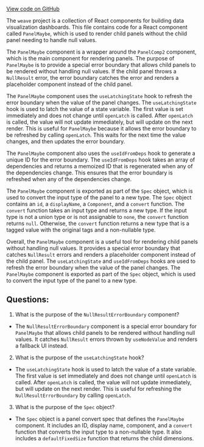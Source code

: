 [View code on GitHub](https://github.com/wandb/weave/weave-js/src/components/Panel2/PanelMaybe.tsx)

The `weave` project is a collection of React components for building data visualization dashboards. This file contains code for a React component called `PanelMaybe`, which is used to render child panels without the child panel needing to handle null values. 

The `PanelMaybe` component is a wrapper around the `PanelComp2` component, which is the main component for rendering panels. The purpose of `PanelMaybe` is to provide a special error boundary that allows child panels to be rendered without handling null values. If the child panel throws a `NullResult` error, the error boundary catches the error and renders a placeholder component instead of the child panel. 

The `PanelMaybe` component uses the `useLatchingState` hook to refresh the error boundary when the value of the panel changes. The `useLatchingState` hook is used to latch the value of a state variable. The first value is set immediately and does not change until `openLatch` is called. After `openLatch` is called, the value will not update immediately, but will update on the next render. This is useful for `PanelMaybe` because it allows the error boundary to be refreshed by calling `openLatch`. This waits for the next time the value changes, and then updates the error boundary.

The `PanelMaybe` component also uses the `useIdFromDeps` hook to generate a unique ID for the error boundary. The `useIdFromDeps` hook takes an array of dependencies and returns a memoized ID that is regenerated when any of the dependencies change. This ensures that the error boundary is refreshed when any of the dependencies change.

The `PanelMaybe` component is exported as part of the `Spec` object, which is used to convert the input type of the panel to a new type. The `Spec` object contains an `id`, a `displayName`, a `Component`, and a `convert` function. The `convert` function takes an input type and returns a new type. If the input type is not a union type or is not assignable to `none`, the `convert` function returns `null`. Otherwise, the `convert` function returns a new type that is a tagged value with the original tags and a non-nullable type. 

Overall, the `PanelMaybe` component is a useful tool for rendering child panels without handling null values. It provides a special error boundary that catches `NullResult` errors and renders a placeholder component instead of the child panel. The `useLatchingState` and `useIdFromDeps` hooks are used to refresh the error boundary when the value of the panel changes. The `PanelMaybe` component is exported as part of the `Spec` object, which is used to convert the input type of the panel to a new type.
## Questions: 
 1. What is the purpose of the `NullResultErrorBoundary` component?
- The `NullResultErrorBoundary` component is a special error boundary for `PanelMaybe` that allows child panels to be rendered without handling null values. It catches `NullResult` errors thrown by `useNodeValue` and renders a fallback UI instead.

2. What is the purpose of the `useLatchingState` hook?
- The `useLatchingState` hook is used to latch the value of a state variable. The first value is set immediately and does not change until `openLatch` is called. After `openLatch` is called, the value will not update immediately, but will update on the next render. This is useful for refreshing the `NullResultErrorBoundary` by calling `openLatch`.

3. What is the purpose of the `Spec` object?
- The `Spec` object is a panel convert spec that defines the `PanelMaybe` component. It includes an ID, display name, component, and a `convert` function that converts the input type to a non-nullable type. It also includes a `defaultFixedSize` function that returns the child dimensions.